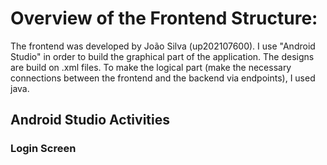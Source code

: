 # Overview of the Frontend Structure:
The frontend was developed by João Silva (up202107600). I use "Android Studio" in order to build the graphical part of the application. The designs are build on .xml files. To make the logical part (make the necessary connections between the frontend and the backend via endpoints), I used java.

## Android Studio Activities
### Login Screen

